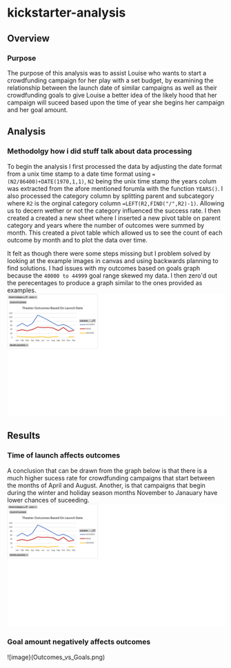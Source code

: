 # kickstarter-analysis
## Overview
### Purpose
The purpose of this analysis was to assist Louise who wants to start a crowdfunding campaign for her play with a set budget, by examining the relationship between the launch date of similar campaigns as well as their crowdfunding goals to give Louise a better idea of the likely hood that her campaign will suceed based upon the time of year she begins her campaign and her goal amount.
## Analysis
### Methodolgy how i did stuff talk about data processing 
To begin the analysis I first processed the data by adjusting the date format from a unix time stamp to a date time format using `=(N2/86400)+DATE(1970,1,1)`, `N2` being the unix time stamp the years colum was extracted from the afore mentioned forumla with the function `YEARS()`.
I also processed the category column by splitting parent and subcategory where `R2` is the orginal category column `=LEFT(R2,FIND("/",R2)-1)`. Allowing us to decern wether or not the category influenced the success rate.
I then created a created a new sheet where I inserted a new pivot table on parent category and years where the number of outcomes were summed by month. This created a pivot table which allowed us to see the count of each outcome by month and to plot the data over time.

It felt as though there were some steps missing but I problem solved by looking at the example images in canvas and using backwards planning to find solutions. I had issues with my outcomes based on goals graph because the `40000 to 44999` goal range skewed my data. I then zero'd out the perecentages to produce a graph similar to the ones provided as examples. 
![Image](Theater_Outcomes_vs_Launch.png)
## Results
### Time of launch affects outcomes
A conclusion that can be drawn from the graph below is that there is a much higher sucess rate for crowdfunding campaigns that start between the months of April and August. Another, is that campaigns that begin during the winter and holiday season months November to Janauary have lower chances of suceeding. 
![Image](Theater_Outcomes_vs_Launch.png)
### Goal amount negatively affects outcomes
![image}(Outcomes_vs_Goals.png)

